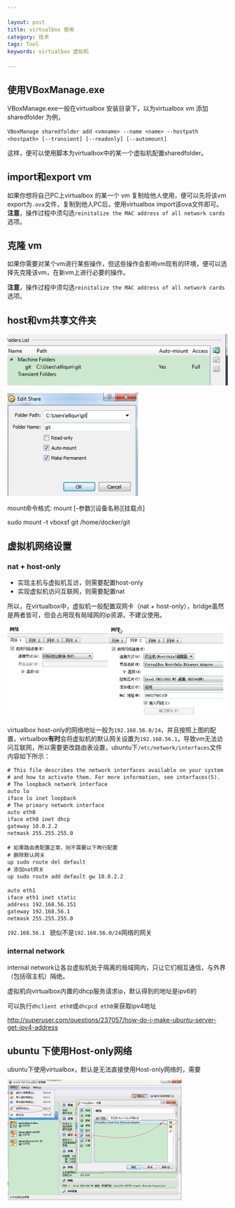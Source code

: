 ```yaml
---

layout: post
title: virtualbox 使用
category: 技术
tags: Tool
keywords: virtualbox 虚拟机

---
```


## 使用VBoxManage.exe ##

VBoxManage.exe一般在virtualbox 安装目录下，以为virtualbox vm 添加sharedfolder 为例，

`VBoxManage sharedfolder add <vmname> --name <name> --hostpath <hostpath> [--transient] [--readonly] [--automount]`

这样，便可以使用脚本为virtualbox中的某一个虚拟机配置sharedfolder。

## import和export vm ##

如果你想将自己PC上virtualbox 的某一个 vm 复制给他人使用，便可以先将该vm export为`.ova`文件，复制到他人PC后，使用virtualbox import该ova文件即可。**注意**，操作过程中须勾选`reinitalize the MAC address of all network cards`选项。


## 克隆 vm ##

如果你需要对某个vm进行某些操作，但这些操作会影响vm现有的环境，便可以选择先克隆该vm，在新vm上进行必要的操作。

**注意**，操作过程中须勾选`reinitalize the MAC address of all network cards`选项。


## host和vm共享文件夹

![Alt text](/public/upload/tool/share_folder1.png) 

![Alt text](/public/upload/tool/share_folder2.png) 

mount命令格式: mount [-参数][设备名称][挂载点]

sudo mount -t vboxsf git /home/docker/git

## 虚拟机网络设置

### nat + host-only

- 实现主机与虚拟机互访，则需要配置host-only
- 实现虚拟机访问互联网，则需要配置nat

所以，在virtualbox中，虚拟机一般配置双网卡（nat + host-only），bridge虽然是两者皆可，但会占用现有局域网的ip资源，不建议使用。

![Alt text](/public/upload/tool/network.png) 

virtualbox host-only的网络地址一般为`192.168.56.0/24`，并且按照上图的配置，virtualbox**有时**会将虚拟机的默认网关设置为`192.168.56.1`，导致vm无法访问互联网，所以需要更改路由表设置，ubuntu下`/etc/network/interfaces`文件内容如下所示：

    # This file describes the network interfaces available on your system
    # and how to activate them. For more information, see interfaces(5).
    # The loopback network interface
    auto lo
    iface lo inet loopback
    # The primary network interface
    auto eth0
    iface eth0 inet dhcp
    gateway 10.0.2.2
    netmask 255.255.255.0
    
    # 如果路由表配置正常，则不需要以下两行配置
    # 删除默认网关
    up sudo route del default
    # 添加nat网关
    up sudo route add default gw 10.0.2.2
    
    auto eth1
    iface eth1 inet static
    address 192.168.56.151
    gateway 192.168.56.1
    netmask 255.255.255.0
    

`192.168.56.1 ` 貌似不是`192.168.56.0/24`网络的网关
    
### internal network

internal network让各台虚拟机处于隔离的局域网内，只让它们相互通信，与外界（包括宿主机）隔绝。

虚拟机向virtualbox内置的dhcp服务请求ip，默认得到的地址是ipv6的

可以执行`dhclient eth0`或`dhcpcd eth0`来获取ipv4地址

http://superuser.com/questions/237057/how-do-i-make-ubuntu-server-get-ipv4-address

## ubuntu 下使用Host-only网络

ubuntu下使用virtualbox，默认是无法直接使用Host-only网络的，需要

![Alt text](/public/upload/tool/add_host_only_driver.png) 



